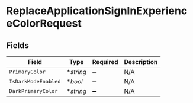 # ReplaceApplicationSignInExperienceColorRequest


## Fields

| Field               | Type                | Required            | Description         |
| ------------------- | ------------------- | ------------------- | ------------------- |
| `PrimaryColor`      | **string*           | :heavy_minus_sign:  | N/A                 |
| `IsDarkModeEnabled` | **bool*             | :heavy_minus_sign:  | N/A                 |
| `DarkPrimaryColor`  | **string*           | :heavy_minus_sign:  | N/A                 |